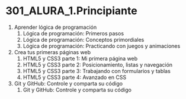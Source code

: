 # 301_ALURA_1.Principiante

1. Aprender lógica de programación
   1. Lógica de programación: Primeros pasos
   2. Lógica de programación: Conceptos primordiales
   3. Lógica de programación: Practicando con juegos y animaciones
2. Crea tus primeras páginas web
   1. HTML5 y CSS3 parte 1: Mi primera página web
   2. HTML5 y CSS3 parte 2: Posicionamiento, listas y navegación
   3. HTML5 y CSS3 parte 3: Trabajando con formularios y tablas
   4. HTML5 y CSS3 parte 4: Avanzado en CSS
3. Git y GitHub: Controle y comparta su código
   1. Git y GitHub: Controle y comparta su código